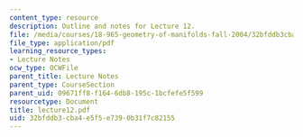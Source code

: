 ```yaml
---
content_type: resource
description: Outline and notes for Lecture 12.
file: /media/courses/18-965-geometry-of-manifolds-fall-2004/32bfddb3cba4e5f5e7390b31f7c82155_lecture12.pdf
file_type: application/pdf
learning_resource_types:
- Lecture Notes
ocw_type: OCWFile
parent_title: Lecture Notes
parent_type: CourseSection
parent_uid: 09671ff8-f164-6db8-195c-1bcfefe5f599
resourcetype: Document
title: lecture12.pdf
uid: 32bfddb3-cba4-e5f5-e739-0b31f7c82155
---
```


